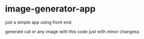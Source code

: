 # image-generator-app
just a simple app using front end.

generate cat or any image with this code just with minor changess
